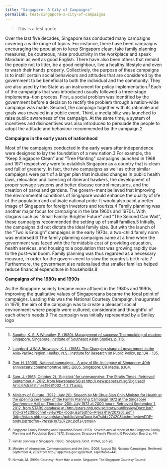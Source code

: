 ```yaml
---
title: "Singapore: A City of Campaigns"
permalink: test/singapore-a-city-of-campaigns
---
```


> This is a test quote

Over the last five decades, Singapore has conducted many campaigns covering a wide range of topics. For instance, there have been campaigns encouraging the population to keep Singapore clean, take family planning measures, be courteous, raise productivity in the workplace and speak Mandarin as well as good English. There have also been others that remind the people not to litter, be a good neighbour, live a healthy lifestyle and even to wash their hands properly. Collectively, the purpose of these campaigns is to instill certain social behaviours and attitudes that are considered by the government to be beneficial to both the individual and the community. They are also used by the State as an instrument for policy implementation.<sup>[1](#1)</sup>
Each of the campaigns that was introduced usually followed a three-stage implementa¬tion process. First, a social problem was identified by the government before a decision to rectify the problem through a nation-wide campaign was made. Second, the campaign together with its rationale and goals was revealed in a public event. Third, a media blitz was launched to raise public awareness of the campaign. At the same time, a system of incentives and disincentives was also introduced to persuade the people to adopt the attitude and behaviour recommended by the campaign.2 

**Campaigns in the early years of nationhood**

Most of the campaigns conducted in the early years after independence were designed to lay the foundation of a new nation.3 For example, the “Keep Singapore Clean” and “Tree Planting” campaigns launched in 1968 and 1971 respectively were to establish Singapore as a country that is clean and full of greenery. In fact, the two campaigns as well as other similar campaigns were part of a larger plan that included changes in public health laws, relocation and licensing of itinerant hawkers, the development of proper sewage systems and better disease control measures, and the creation of parks and gardens. The govern¬ment believed that improving the environmental conditions of Singapore would enhance the quality of life of the population and cultivate national pride. It would also paint a better image of Singapore for foreign investors and tourists.4 
Family planning was another major focus for campaigns in the late 1960s and 1970s. With slogans such as “Small Family: Brighter Future” and “The Second Can Wait”, these campaigns recommended the setting up of small families.5 Initially, the campaigns did not dictate the ideal family size. But with the launch of the “Two is Enough” campaigns in the early 1970s, a two-child family norm was endorsed.6 The family planning campaigns came at a time when the government was faced with the formidable cost of providing education, health services, and housing to a population that was growing rapidly due to the post-war boom. Family planning was thus regarded as a necessary measure, in order for the govern¬ment to slow the country’s birth rate.7 Furthermore, the government also rationalised that smaller families helped reduce financial expenditure in households.8 

**Campaigns of the 1980s and 1990s**

As the Singapore society became more affluent in the 1980s and 1990s, improving the qualitative values of Singaporeans became the focal point of campaigns. Leading this was the National Courtesy Campaign. Inaugurated in 1979, the aim of the campaign was to create a pleasant social environment where people were cultured, considerate and thoughtful of each other’s needs.9 The campaign was initially represented by a Smiley logo

<hr>

1. <a href="#1"><small>Sandhu, K. S. & Wheatley, P. (1989). Management of success: The moulding of modern Singapore. Singapore: Institute of Southeast Asian Studies, p. 116.</small>

2. <small>Langford, J.W. & Brownsey, K. L. (1988). The Changing shape of government in the Asia-PaciÀc region. Halifax, N.S.: Institute for Research on Public Policy, pp.134 – 135.</small>

3. <small>Pan, H. (2005). National campaigns – A way of life. In Legacy of Singapore: 40th anniversary commemorative 1965-2005. Singapore: CR Media, p.104. </small>

4. <small>Sam, J. (1968, October 2). ‘Big stick’ for unresponsive. The Straits Times. Retrieved September 4, 2012, from NewspaperSG at http:// newspapers.nl.sg/Digitised/ Article/straitstimes19681002 -1.2.71.aspx.</small>

5. <small>Ministry of Culture. (1972, July 20). Speech by Mr Chua Sian Chin Minister for Health at the opening ceremony of the Family Planning Campaign 1972 at the Singapore Conference Hall on Thursday, 20th July 1972 at 2000 hours. Retrieved September 1, 2012, from STARS database at [http://stars.nhb.gov.sg/stars/public/viewDocx.jsp?stid=27420&lochref=viewPDF-body.jsp?pdfno=PressR19720720c.pdf.](http://stars.nhb.gov.sg/stars/public/viewDocx.jsp?stid=27420&lochref=viewPDF-body.jsp?pdfno=PressR19720720c.pdf.)</small>

6. <small>Singapore Family Planning and Population Board. (1973). Seventh annual report of the Singapore Family Planning and Population Board 1972. Singapore: Singapore Family Planning & Population Board, p. 44.</small>

7. <small>Family planning in Singapore. (1966). Singapore: Govt. Printer, pp.1-26.</small>

8. <small>Ministry of Information, Communications and the Arts. (2009, August 18). National Campaigns. Retrieved September 4, 2012 from http:// app.mica.gov.sg/Default. aspx?tabid=441.</small>

9. <small>Nirmala, M. (1999). Courtesy -More than a smile. Singapore: The Singapore Courtesy Council.</small>

